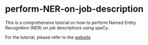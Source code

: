 # perform-NER-on-job-description
This is a comprehensive tutorial on how to perform Named Entity Recognition (NER) on job descriptions using spaCy.

For the tutorial, please refer to the [website](https://amritaneogi.github.io/)
